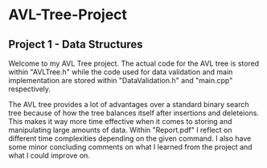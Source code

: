 # AVL-Tree-Project
## Project 1 - Data Structures

Welcome to my AVL Tree project. The actual code for the AVL tree is stored within "AVLTree.h" while the code used for data validation and main implementation are stored within "DataValidation.h" and "main.cpp" respectively.

The AVL tree provides a lot of advantages over a standard binary search tree because of how the tree balances itself after insertions and deleteions. This makes it way more time effective when it comes to storing and manipulating large amounts of data. Within "Report.pdf" I reflect on different time complexities depending on the given command. I also have some minor concluding comments on what I learned from the project and what I could improve on.


